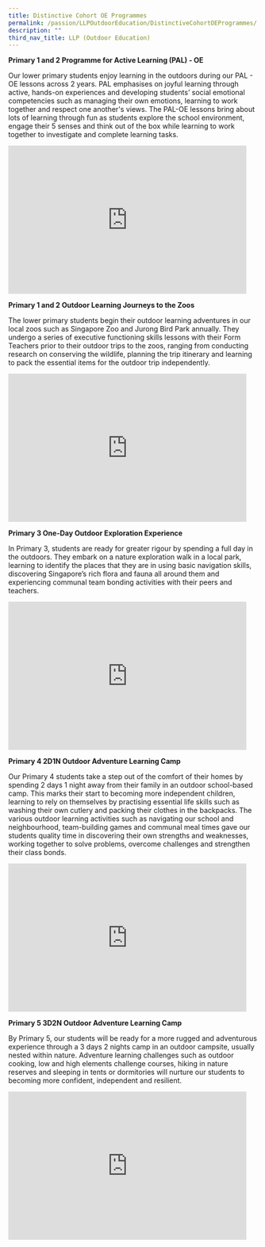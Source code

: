 ```yaml
---
title: Distinctive Cohort OE Programmes
permalink: /passion/LLPOutdoorEducation/DistinctiveCohortOEProgrammes/
description: ""
third_nav_title: LLP (Outdoor Education)
---
```

**Primary 1 and 2 Programme for Active Learning (PAL) - OE**

Our lower primary students enjoy learning in the outdoors during our PAL - OE lessons across 2 years. PAL emphasises on joyful learning through active, hands-on experiences and developing students’ social emotional competencies such as managing their own emotions, learning to work together and respect one another's views. The PAL-OE lessons bring about lots of learning through fun as students explore the school environment, engage their 5 senses and think out of the box while learning to work together to investigate and complete learning tasks.&nbsp;
<iframe allowfullscreen="true" height="299" width="480" frameborder="0" src="https://docs.google.com/presentation/d/e/2PACX-1vQ2n52dfzCFaxJphHOAWTCMKsb-_J4Bx9YKbB2p1l6aszbB4d62N-JO3HD2AbjfqAiL_8PRYTU2ZzHl/embed?start=true&amp;loop=true&amp;delayms=3000"></iframe>


**Primary 1 and 2 Outdoor Learning Journeys to the Zoos**

The lower primary students begin their outdoor learning adventures in our local zoos such as Singapore Zoo and Jurong Bird Park annually. They undergo a series of executive functioning skills lessons with their Form Teachers prior to their outdoor trips to the zoos, ranging from conducting research on conserving the wildlife, planning the trip itinerary and learning to pack the essential items for the outdoor trip independently.&nbsp;
<iframe src="https://docs.google.com/presentation/d/e/2PACX-1vSQrDMIO37pak8tI8ibud-u-cRzBoUVuCpCovr70jVt0z1agCDqIlEL-Skwqe9WRM7I998z-7oV8Eqb/embed?start=true&amp;loop=true&amp;delayms=3000" frameborder="0" width="480" height="299" allowfullscreen="true"></iframe>

**Primary 3 One-Day Outdoor Exploration Experience**

In Primary 3, students are ready for greater rigour by spending a full day in the outdoors. They embark on a nature exploration walk in a local park, learning to identify the places that they are in using basic navigation skills, discovering Singapore’s rich flora and fauna all around them and experiencing communal team bonding activities with their peers and teachers.
<iframe allowfullscreen="true" height="299" width="480" frameborder="0" src="https://docs.google.com/presentation/d/e/2PACX-1vRCkhIOYawRY_MEpKNr1X57ZN_s5F_1OnVAZJ4hK3u915gdN7AGM1XAqCpUjPbB5TT5uSpLE9CSW4S9/embed?start=true&amp;loop=true&amp;delayms=3000"></iframe>

  
**Primary 4 2D1N Outdoor Adventure Learning Camp**

Our Primary 4 students take a step out of the comfort of their homes by spending 2 days 1 night away from their family in an outdoor school-based camp. This marks their start to becoming more independent children, learning to rely on themselves by practising essential life skills such as washing their own cutlery and packing their clothes in the backpacks. The various outdoor learning activities such as navigating our school and neighbourhood, team-building games and communal meal times gave our students quality time in discovering their own strengths and weaknesses, working together to solve problems, overcome challenges and strengthen their class bonds.
<iframe allowfullscreen="true" height="299" width="480" frameborder="0" src="https://docs.google.com/presentation/d/e/2PACX-1vSK15dVRRt9UKyKs2kuVLM0IlM4hBwssx7WeOYhs9h5HEPTdhqaWxbBFK5D-hkvlzsLjpNG147fOlnI/embed?start=true&amp;loop=true&amp;delayms=3000"></iframe>


**Primary 5 3D2N Outdoor Adventure Learning Camp**

By Primary 5, our students will be ready for a more rugged and adventurous experience through a 3 days 2 nights camp in an outdoor campsite, usually nested within nature. Adventure learning challenges such as outdoor cooking, low and high elements challenge courses, hiking in nature reserves and sleeping in tents or dormitories will nurture our students to becoming more confident, independent and resilient.
<iframe allowfullscreen="true" height="299" width="480" frameborder="0" src="https://docs.google.com/presentation/d/e/2PACX-1vTJv7vkwxK5_MzLpo3-VHrNIM-BLEesItBww_swDY9ArZOcfB0XMWteT2CPKi-IA3aX7V_fSghM5AGW/embed?start=true&amp;loop=true&amp;delayms=3000"></iframe>